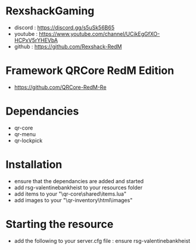 # RexshackGaming
- discord : https://discord.gg/s5uSk56B65
- youtube : https://www.youtube.com/channel/UCikEgGfXO-HCPxV5rYHEVbA
- github : https://github.com/Rexshack-RedM

# Framework QRCore RedM Edition
- https://github.com/QRCore-RedM-Re

# Dependancies
- qr-core
- qr-menu
- qr-lockpick

# Installation
- ensure that the dependancies are added and started
- add rsg-valentinebankheist to your resources folder
- add items to your "\qr-core\shared\items.lua"
- add images to your "\qr-inventory\html\images"

# Starting the resource
- add the following to your server.cfg file : ensure rsg-valentinebankheist
